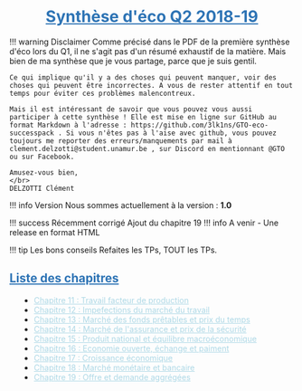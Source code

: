 <style>
    /**
        *{
            color : black;
            font-family : Arial;
        }
        
        body
        {
            background-color : white;
        }
        **/
        
        /** Title style **/
    
        h1
        {
            text-align : center;
        }
    
    
        h1, h2, h3
        {
            color : #2e74b5;
            text-decoration : underline;
        }
    
        h4, h5, h6
        {
            color : #3f6d94;
            text-decoration : bold;
        }
    
        /** Table formating **/
        
        table{
          margin-top : 1%;
          margin-bottom: 1%;
          border : 2px solid black;
        }

        .table_red{
            border : 3px solid red;
        }
    
        .table_show{
            width: 90%;
            border: 2px solid black;
            padding : 5%;
            border-radius: 10px 10px 10px;
        }
    
        .table_show tr td
        {
            width: 40%;
            height : auto;
        }
    
        /** Block effects **/
    
        .center_block
        {
            display: block;
            margin-left: auto;
            margin-right: auto;
            width: 60%;
        }
    
        .red_block
        {
            background-color : red;
        }
    
        .blue_block
        {
            background-color : blue;
        }
    
        .green_block
        {
            background-color : green;
        }
    
        .salmon_block
        {
            background-color : salmon;
        }
    
    
        /** line effect **/
    
        .center_line
        {
            text-align: center;
        }
    
        .red_line
        {
            color : red;
        }
    
        .blue_line
        {
            color : blue;
        }
    
        .green_line
        {
            color : green;
        }
    
        .salmon_line
        {
            color : salmon;
        }
    
        .bold
        {
          font-weight : bold;
        }
    
        .underline
        {
          text-decoration : underline;
        }
    
        /** Global list effects **/
    
        ul, li
        {
          margin-left : 2%;
        }
    
        /** ul list decoration **/
    
        ul
        {
          list-style-type: disc;
        }
    
        ul li ul
        {
          list-style-type: circle;
        }
    
        ul li ul li ul
        {
          list-style-type: square;
        }
    
        ul li ul li ul li ul
        {
          list-style-type: lower-latin;
        }
    
        ul li ul li ul li ul li ul
        {
          list-style-type: decimal;
        }
    
        /** ol list decoration **/
    
        ol
        {
          list-style-type: decimal;
        }
    
        ol li ol
        {
          list-style-type: upper-alpha;
        }
    
        ol li ol li ol
        {
          list-style-type: lower-alpha;
        }
    
        ol li ol li ol li ol
        {
          list-style-type: upper-roman;
        }
    
        ol li ol li ol li ol li ol
        {
          list-style-type: lower-roman;
        }

        /** sommaire effets **/

        .sommaire li a
        {
          color : lightblue;
        }

</style>

# Synthèse d'éco Q2 2018-19

!!! warning Disclaimer
    Comme précisé dans le PDF de la première synthèse d'éco lors du Q1, il ne s'agit pas d'un résumé exhaustif de la matière. Mais bien de ma synthèse que je vous partage, parce que je suis gentil.

    Ce qui implique qu'il y a des choses qui peuvent manquer, voir des choses qui peuvent être incorrectes. A vous de rester attentif en tout temps pour éviter ces problèmes malencontreux.

    Mais il est intéressant de savoir que vous pouvez vous aussi participer à cette synthèse ! Elle est mise en ligne sur GitHub au format Markdown à l'adresse : https://github.com/3lk1ns/GTO-eco-successpack . Si vous n'êtes pas à l'aise avec github, vous pouvez toujours me reporter des erreurs/manquements par mail à clement.delzotti@student.unamur.be , sur Discord en mentionnant @GTO ou sur Facebook.

    Amusez-vous bien,
    </br>
    DELZOTTI Clément

!!! info Version
    Nous sommes actuellement à la version : **1.0**

!!! success Récemment corrigé
    Ajout du chapitre 19
!!! info A venir
    - Une release en format HTML

!!! tip Les bons conseils
    Refaites les TPs, TOUT les TPs.

## Liste des chapitres

<ul class="sommaire">
  <li><a href="markdown-files/Chap11">Chapitre 11 : Travail facteur de production</li>
  <li><a href="markdown-files/Chap12">Chapitre 12 : Impefections du marché du travail</li>
  <li><a href="markdown-files/Chap13">Chapitre 13 : Marché des fonds prêtables et prix du temps</li>
  <li><a href="markdown-files/Chap14">Chapitre 14 : Marché de l'assurance et prix de la sécurité</li>
  <li><a href="markdown-files/Chap15">Chapitre 15 : Produit national et équilibre macroéconomique</li>
  <li><a href="markdown-files/Chap16">Chapitre 16 : Economie ouverte, échange et paiment</li>
  <li><a href="markdown-files/Chap17">Chapitre 17 : Croissance économique</li>
  <li><a href="markdown-files/Chap18">Chapitre 18 : Marché monétaire et bancaire</li>
  <li><a href="markdown-files/Chap19">Chapitre 19 : Offre et demande aggrégées</li>
</ul>